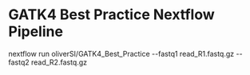 # GATK4 Best Practice Nextflow Pipeline

nextflow run oliverSI/GATK4_Best_Practice --fastq1 read_R1.fastq.gz --fastq2 read_R2.fastq.gz
